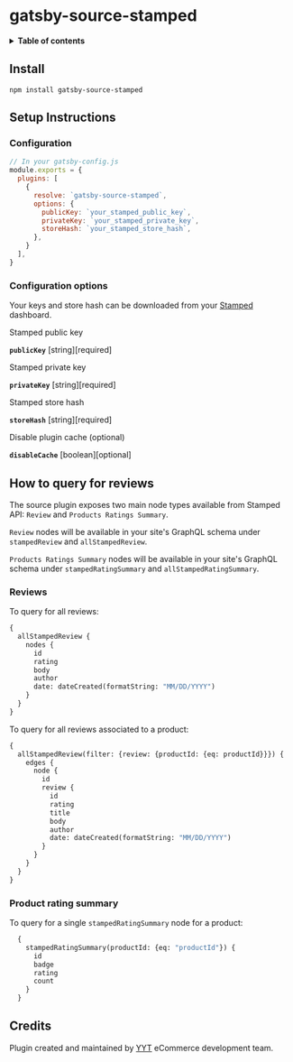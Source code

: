 # gatsby-source-stamped

<details>
<summary><strong>Table of contents</strong></summary>

- [gatsby-source-stamped](#gatsby-source-stamped)
    - [Install](#install)
    - [Setup Instructions](#setup-instructions)
        - [Configuration](#configuration)
        - [Configuration options](#configuration-options)
    - [How to query for reviews](#how-to-query-for-reviews)
        - [Reviews](#reviews)
        - [Product rating summary](#product-rating-summary)
    - [Credits](#credits)
</details>

## Install

```shell
npm install gatsby-source-stamped
```

## Setup Instructions

### Configuration

```javascript
// In your gatsby-config.js
module.exports = {
  plugins: [
    {
      resolve: `gatsby-source-stamped`,
      options: {
        publicKey: `your_stamped_public_key`,
        privateKey: `your_stamped_private_key`,
        storeHash: `your_stamped_store_hash`,
      },
    }
  ],
}
```

### Configuration options

Your keys and store hash can be downloaded from your [Stamped](https://stamped.io/) dashboard.

Stamped public key

**`publicKey`** [string][required]

Stamped private key

**`privateKey`** [string][required]

Stamped store hash

**`storeHash`** [string][required]

Disable plugin cache (optional)

**`disableCache`** [boolean][optional]

## How to query for reviews

The source plugin exposes two main node types available from Stamped API: `Review` and `Products Ratings Summary`.

`Review` nodes will be available in your site's GraphQL schema under `stampedReview` and `allStampedReview`.

`Products Ratings Summary` nodes will be available in your site's GraphQL schema under `stampedRatingSummary` and `allStampedRatingSummary`.

### Reviews

To query for all reviews:

```graphql
{
  allStampedReview {
    nodes {
      id
      rating
      body
      author
      date: dateCreated(formatString: "MM/DD/YYYY")
    }
  }
}
```

To query for all reviews associated to a product:

```graphql
{
  allStampedReview(filter: {review: {productId: {eq: productId}}}) {
    edges {
      node {
        id
        review {
          id
          rating
          title
          body
          author
          date: dateCreated(formatString: "MM/DD/YYYY")
        }
      }
    }
  }
}
```

### Product rating summary

To query for a single `stampedRatingSummary` node for a product:

```graphql
  {
    stampedRatingSummary(productId: {eq: "productId"}) {
      id
      badge
      rating
      count
    }
  }
```

## Credits

Plugin created and maintained by [YYT](https://yyt.dev) eCommerce development team.
